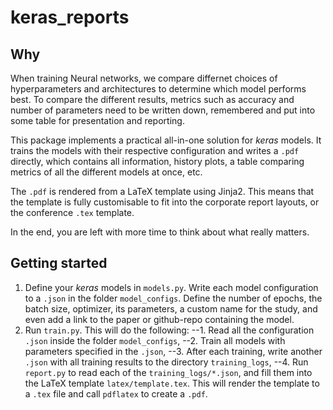 # keras_reports

## Why
When training Neural networks, we compare differnet choices of hyperparameters and architectures to determine which model performs best. To compare the different results, metrics such as accuracy and number of parameters need to be written down, remembered and put into some table for presentation and reporting.

This package implements a practical all-in-one solution for _keras_ models. It trains the models with their respective configuration and writes a `.pdf` directly, which contains all information, history plots, a table comparing metrics of all the different models at once, etc.

The `.pdf` is rendered from a LaTeX template using Jinja2. This means that the template is fully customisable to fit into the corporate report layouts, or the conference `.tex` template.

In the end, you are left with more time to think about what really matters.

## Getting started
1. Define your _keras_ models in `models.py`.
   Write each model configuration to a `.json` in the folder `model_configs`.
   Define the number of epochs, the batch size, optimizer, its parameters, a custom name for the study, and even add a link to the paper or github-repo containing the model.
2. Run `train.py`. This will do the following:
   --1. Read all the configuration `.json` inside the folder `model_configs`,
   --2. Train all models with parameters specified in the `.json`,
   --3. After each training, write another `.json` with all training results to the directory `training_logs`,
   --4. Run `report.py` to read each of the `training_logs/*.json`, and fill them into the LaTeX template `latex/template.tex`. This will render the template to a `.tex` file and call `pdflatex` to create a `.pdf`.
